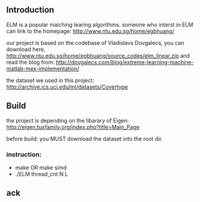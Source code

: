 ## Introduction

ELM is a popular maiching learing algorithms.
someone who interst in ELM can link to the homepage: http://www.ntu.edu.sg/home/egbhuang/

our project is based on the codebase of Vladislavs Dovgalecs,
you can download here, http://www.ntu.edu.sg/home/egbhuang/source_codes/elm_linear.zip
and read the blog from: http://dovgalecs.com/blog/extreme-learning-machine-matlab-mex-implementation/

the dataset we used in this project: http://archive.ics.uci.edu/ml/datasets/Covertype

## Build

the project is depending on the libarary of Eigen: http://eigen.tuxfamily.org/index.php?title=Main_Page

before build: you MUST download the dataset into the root dir.

### instruction:

- make OR make simd
- ./ELM thread_cnt N L

## ack
